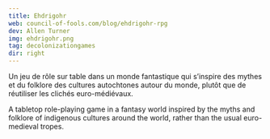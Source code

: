 ```yaml
---
title: Ehdrigohr
web: council-of-fools.com/blog/ehdrigohr-rpg
dev: Allen Turner
img: ehdrigohr.png
tag: decolonizationgames
dir: right
---
```

Un jeu de rôle sur table dans un monde fantastique qui s’inspire des mythes et du folklore des cultures autochtones autour du monde, plutôt que de réutiliser les clichés euro-médiévaux.

A tabletop role-playing game in a fantasy world inspired by the myths and folklore of indigenous cultures around the world, rather than the usual euro-medieval tropes.
